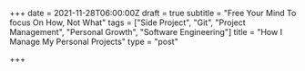+++
date = 2021-11-28T06:00:00Z
draft = true
subtitle = "Free Your Mind To focus On How, Not What"
tags = ["Side Project", "Git", "Project Management", "Personal Growth", "Software Engineering"]
title = "How I Manage My Personal Projects"
type = "post"

+++
